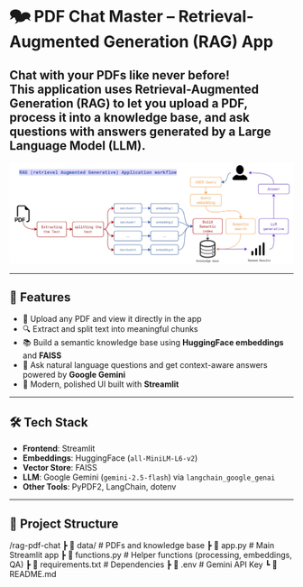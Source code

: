 # 🗫 PDF Chat Master – Retrieval-Augmented Generation (RAG) App  

Chat with your PDFs like never before!  
This application uses **Retrieval-Augmented Generation (RAG)** to let you upload a PDF, process it into a knowledge base, and ask questions with answers generated by a Large Language Model (LLM).  
---
![App Screenshot](Rag_pipeline.jpg)

---

## 🚀 Features  
- 📝 Upload any PDF and view it directly in the app  
- 🔍 Extract and split text into meaningful chunks  
- 📚 Build a semantic knowledge base using **HuggingFace embeddings** and **FAISS**  
- 🤖 Ask natural language questions and get context-aware answers powered by **Google Gemini**  
- 🎨 Modern, polished UI built with **Streamlit**  

---

## 🛠️ Tech Stack  
- **Frontend**: Streamlit  
- **Embeddings**: HuggingFace (`all-MiniLM-L6-v2`)  
- **Vector Store**: FAISS  
- **LLM**: Google Gemini (`gemini-2.5-flash`) via `langchain_google_genai`  
- **Other Tools**: PyPDF2, LangChain, dotenv  

---

## 📂 Project Structure  
/rag-pdf-chat
┣ 📁 data/ # PDFs and knowledge base
┣ 📄 app.py # Main Streamlit app
┣ 📄 functions.py # Helper functions (processing, embeddings, QA)
┣ 📄 requirements.txt # Dependencies
┣ 📄 .env # Gemini API Key
┗ 📄 README.md
